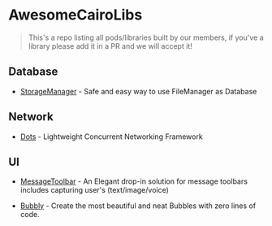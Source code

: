 # AwesomeCairoLibs
> This's a repo listing all pods/libraries built by our members, if you've a library please add it in a PR and we will accept it!

## Database

* [StorageManager](https://github.com/iAmrSalman/StorageManager) - Safe and easy way to use FileManager as Database

## Network

* [Dots](https://github.com/iAmrSalman/Dots) - Lightweight Concurrent Networking Framework

## UI 

* [MessageToolbar](https://github.com/tareksabry1337/MessageToolbar) - An Elegant drop-in solution for message toolbars includes capturing user's (text/image/voice)

* [Bubbly](https://github.com/meguid/bubbly) - Create the most beautiful and neat Bubbles with zero lines of code.
